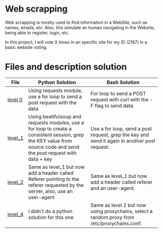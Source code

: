 # Web scrapping

Web scrapping is mostly used to find information in a WebSite, such as names, emails, etc. Also, this simulate an human navigating in the Website, being able to register, login, etc.

In this project, I will vote X times in an specific site for my ID (2187) in a basic website voting.

# Files and description solution
| File | Python Solution | Bash Solution |
| ----- | ----- | ------ |
[level 0](level_0) | Using requests module, use a for loop to send a post request with the data | For loop to send a POST request with curl with the -F flag to send data.
[level_1](level_1) | Using beatifulsoup and requests modules, use a for loop to create a consistent session, grep the KEY value from source code and send the post request with data + key | Use a for loop, send a post request, grep the key and send it again in another post request.
[level_2](level_2) | Same as level_1 but now add a header called Referer pointing to the referer requested by the server, also, use an user-agent | Same as level_1 but now add a header called referer and an user-agent.
[level_4](level_4) | I didn't do a python solution for this one | Same as level 2 but now using proxychains, select a random proxy from /etc/proxychains.conf.
